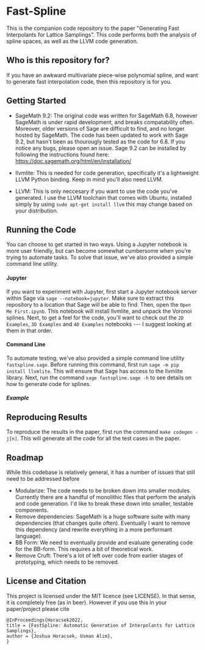 
# Fast-Spline
This is the companion code repository to the paper "Generating Fast Interpolants for Lattice Samplings". This code 
performs both the analysis of spline spaces, as well as the LLVM code 
generation. 

## Who is this repository for?
If you have an awkward multivariate piece-wise polynomial spline, and want to generate fast interpolation code,
then this repository is for you.

## Getting Started
- SageMath 9.2: The original code was written for SageMath 6.8, however SageMath
  is under rapid development, and breaks compatability often. Moreover, older versions of
  Sage are difficult to find, and no longer hosted by SageMath. The code has been updated
  to work with Sage 9.2, but hasn't been as thourougly tested as the code for 6.8. If you
  notice any bugs, please open an issue. Sage 9.2 can be installed by following the
  instructions found here: https://doc.sagemath.org/html/en/installation/
  
- llvmlite: This is needed for code generation, specifically it's a lightweight
  LLVM Python binding. Keep in mind you'll also need LLVM.

- LLVM: This is only neccesary if you want to use the code you've generated. I use the LLVM toolchain that comes with Ubuntu, installed simply by using
  ```sudo apt-get install llvm``` this may change based on your distribution.


## Running the Code
You can choose to get started in two ways. Using a Jupyter notebook is more user friendly, but can become somewhat 
cumbersome when you're trying to automate tasks. To solve that issue, we've also provided a simple command line utility.

#### Jupyter
If you want to experiment with Jupyter, first start a Jupyter notebook server within Sage via 
```sage --notebook=jupyter```. Make sure to extract this repository to a location that Sage will be able 
to find. Then, open the ```Open Me First.ipynb```. This
notebook will install llvmlite, and unpack the Voronoi splines. Next, to get a feel for
the code, you'll want to check out the ```2D Examples```, ```3D Examples``` and 
```4D Examples``` notebooks --- I suggest looking at them in that order. 

#### Command Line
To automate testing, we've also provided a simple command line utility ``fastspline.sage``. 
Before running this command, first run ``sage -m pip install llvmlite``. This will ensure that
Sage has access to the llvmlite library. Next, run the command
``sage fastspline.sage -h`` to see details on how to generate code for splines.

##### Example


## Reproducing Results
To reproduce the results in the paper, first run the command ``make codegen -j[n]``. This will generate all the code for 
all the test cases in the paper.

## Roadmap
While this codebase is relatively general, it has a number of issues that still need to be addressed before 
- Modularize: The code needs to be broken down into smaller modules. Currently there are a handful of monolithic files that perform the analyis and code generation. I'd like to break these down into smaller, testable components.
- Remove dependencies: SageMath is a huge software suite with many dependencies (that changes quite often). Eventually I want to remove this dependency (and rewrite everything in a more performant language).
- BB Form: We need to eventually provide and evaluate generating code for the BB-form. This requires a bit of theoretical work.
- Remove Cruft: There's a lot of left over code from earlier stages of prototyping, which needs to be removed.

## License and Citation 
This project is licensed under the MIT licence (see LICENSE). In that sense, it is completely free (as in beer). However if you use this in your paper/project please cite

```
@InProceedings{Horacsek2022,
title = {FastSpline: Automatic Generation of Interpolants for Lattice Samplings},
author = {Joshua Horacsek, Usman Alim},
}
```
